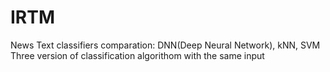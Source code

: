 # IRTM
News Text classifiers comparation: DNN(Deep Neural Network), kNN, SVM
Three version of classification algorithom with the same input
